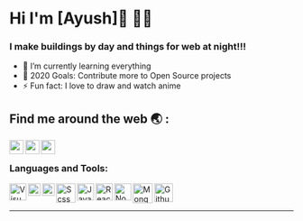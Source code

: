  
# Hi I'm [Ayush]👋 👨‍💻 



### I make buildings by day and things for web at night!!!

- 🌱 I’m currently learning everything 
- 🥅 2020 Goals: Contribute more to Open Source projects
- ⚡ Fun fact: I love to draw and watch anime



## Find me around the web :earth_asia: :

[<img align="left" alt="codeSTACKr.com" width="25px" src="http://kabramkrafts.com/wp-content/uploads/2017/04/earth.svg" />][website] 
[<img align="left" alt="codeSTACKr | LinkedIn" width="25px" src="https://cdn.worldvectorlogo.com/logos/linkedin-icon-2.svg" />][linkedin] 
[<img align="left" alt="codeSTACKr | Instagram" width="25px" src="https://cdn.worldvectorlogo.com/logos/instagram-2016.svg" />][instagram] 

<br />

### Languages and Tools:

<img align="left" alt="Visual Studio Code" width="30px" src="https://cdn.worldvectorlogo.com/logos/visual-studio-code-1.svg"  />
<img align="left" alt="HTML5" width="22px" src="https://cdn.worldvectorlogo.com/logos/html-5.svg" />
<img align="left" alt="CSS3" width="22px" src="https://cdn.worldvectorlogo.com/logos/css-5.svg" />
<img align="left" alt="Scss" width="34x" src="https://cdn.worldvectorlogo.com/logos/sass-1.svg" />
<img align="left" alt="Javascript" width="30px" src="https://cdn.worldvectorlogo.com/logos/javascript.svg" />
<img align="left" alt="React" width="30px" src="https://cdn.worldvectorlogo.com/logos/react-1.svg" />
<img align="left" alt="Node.js" width="30px"  src="https://cdn.worldvectorlogo.com/logos/nodejs-icon.svg" />
<img align="left" alt="MongoDB" width="35px" src="https://cdn.worldvectorlogo.com/logos/mongodb-icon-1.svg" />
<img align="left" alt="Github" width="33px" src="https://cdn.worldvectorlogo.com/logos/github-icon-1.svg" />
<br/>
<br/>



---

[website]: https://webdevayush.herokuapp.com/
[instagram]: https://www.instagram.com/_ayushguptaa/
[linkedin]: https://www.linkedin.com/in/ayush-gupta-54a855139/

